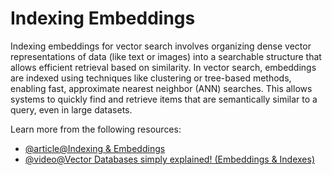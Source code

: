 # Indexing Embeddings

Indexing embeddings for vector search involves organizing dense vector representations of data (like text or images) into a searchable structure that allows efficient retrieval based on similarity. In vector search, embeddings are indexed using techniques like clustering or tree-based methods, enabling fast, approximate nearest neighbor (ANN) searches. This allows systems to quickly find and retrieve items that are semantically similar to a query, even in large datasets.

Learn more from the following resources:

- [@article@Indexing & Embeddings](https://docs.llamaindex.ai/en/stable/understanding/indexing/indexing/)
- [@video@Vector Databases simply explained! (Embeddings & Indexes)](https://www.youtube.com/watch?v=dN0lsF2cvm4)